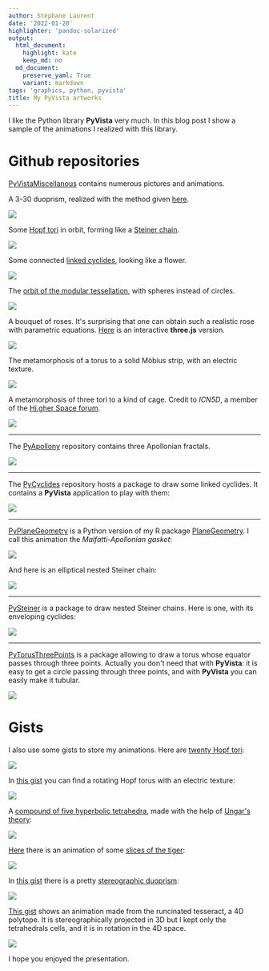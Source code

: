 ```yaml
---
author: Stéphane Laurent
date: '2022-01-20'
highlighter: 'pandoc-solarized'
output:
  html_document:
    highlight: kate
    keep_md: no
  md_document:
    preserve_yaml: True
    variant: markdown
tags: 'graphics, python, pyvista'
title: My PyVista artworks
---
```


I like the Python library **PyVista** very much. In this blog post I
show a sample of the animations I realized with this library.

Github repositories
===================

[PyVistaMiscellanous](https://github.com/stla/PyVistaMiscellanous)
contains numerous pictures and animations.

A 3-30 duoprism, realized with the method given
[here](https://laustep.github.io/stlahblog/posts/Duoprism.html).

![](https://github.com/stla/PyVistaMiscellanous/raw/main/Duoprism_3-30.gif)

Some [Hopf
tori](https://laustep.github.io/stlahblog/posts/HopfTorus2.html) in
orbit, forming like a [Steiner
chain](https://laustep.github.io/stlahblog/posts/SteinerChains.html).

![](https://github.com/stla/PyVistaMiscellanous/raw/main/HopfToriSteinerOrbit.gif)

Some connected [linked
cyclides](https://laustep.github.io/stlahblog/posts/linkedCyclidesParametric.html),
looking like a flower.

![](https://github.com/stla/PyVistaMiscellanous/raw/main/flower_cyclides.gif)

The [orbit of the modular
tessellation](https://laustep.github.io/stlahblog/posts/ModularTessellationOrbit.html),
with spheres instead of circles.

![](https://github.com/stla/PyVistaMiscellanous/raw/main/ModularTessellation.gif)

A bouquet of roses. It's surprising that one can obtain such a realistic
rose with parametric equations.
[Here](https://laustep.github.io/stlahblog/frames/threejs_RosesBouquet.html)
is an interactive **three.js** version.

![](https://github.com/stla/PyVistaMiscellanous/raw/main/TwentyRoses.gif)

The metamorphosis of a torus to a solid Möbius strip, with an electric
texture.

![](https://github.com/stla/PyVistaMiscellanous/raw/main/SolidMobiusStripElectric.gif)

A metamorphosis of three tori to a kind of cage. Credit to *ICN5D*, a
member of the [Hi.gher Space forum](http://hi.gher.space/forum/).

![](https://github.com/stla/PyVistaMiscellanous/raw/main/ICN5D_cage.gif)

------------------------------------------------------------------------

The [PyApollony](https://github.com/stla/PyApollony) repository contains
three Apollonian fractals.

![](https://github.com/stla/PyApollony/raw/main/examples/ApollonianFractal1.gif)

------------------------------------------------------------------------

The [PyCyclides](https://github.com/stla/PyCyclides) repository hosts a
package to draw some linked cyclides. It contains a **PyVista**
application to play with them:

![](https://github.com/stla/PyCyclides/raw/main/examples/example5.gif)

------------------------------------------------------------------------

[PyPlaneGeometry](https://github.com/stla/PyPlaneGeometry) is a Python
version of my R package
[PlaneGeometry](https://cran.r-project.org/web//packages/PlaneGeometry/vignettes/examples.html).
I call this animation the *Malfatti-Apollonian gasket*:

![](https://github.com/stla/PyPlaneGeometry/raw/main/planegeometry/examples/MalfattiApollonian.gif)

And here is an elliptical nested Steiner chain:

![](https://github.com/stla/PyPlaneGeometry/raw/main/planegeometry/examples/EllipticalNestedSteinerChains3D_3.gif)

------------------------------------------------------------------------

[PySteiner](https://github.com/stla/PySteiner) is a package to draw
nested Steiner chains. Here is one, with its enveloping cyclides:

![](https://github.com/stla/PySteiner/raw/main/examples/Steiner_3-3-5.gif)

------------------------------------------------------------------------

[PyTorusThreePoints](https://github.com/stla/PyTorusThreePoints) is a
package allowing to draw a torus whose equator passes through three
points. Actually you don't need that with **PyVista**: it is easy to get
a circle passing through three points, and with **PyVista** you can
easily make it tubular.

![](https://github.com/stla/PyTorusThreePoints/raw/main/examples/VillarceauCircles.gif)

Gists
=====

I also use some gists to store my animations. Here are [twenty Hopf
tori](https://gist.github.com/stla/7fc562f3eb1704491aff69132b7221dd):

![](https://gist.github.com/stla/7fc562f3eb1704491aff69132b7221dd/raw/a99b90810b40ff31767f0e7bdf2538e015aabad8/TwentyHopfTori.gif)

In [this
gist](https://gist.github.com/stla/189dbed406a023189e85a328603707c8) you
can find a rotating Hopf torus with an electric texture:

![](https://gist.github.com/stla/189dbed406a023189e85a328603707c8/raw/83a4d391e369ea6488e7a1b60e65a2c88d0a9de4/HopfTorusElectricOrbital.gif)

A [compound of five hyperbolic
tetrahedra](https://gist.github.com/stla/7a3178906d512b7ff4e4318e41828dd8),
made with the help of [Ungar's
theory](https://laustep.github.io/stlahblog/posts/hyperbolicPolyhedra.html):

![](https://gist.github.com/stla/7a3178906d512b7ff4e4318e41828dd8/raw/47a709984a822260f4afa0d09514fadf065d48bb/CompoundFiveHyperbolicTetrahedra.gif)

[Here](https://gist.github.com/stla/b23b18c9b936fa90c9147a27f1266c1d)
there is an animation of some [slices of the
tiger](https://laustep.github.io/stlahblog/posts/slicedHypersurface.html):

![](https://gist.github.com/stla/b23b18c9b936fa90c9147a27f1266c1d/raw/2aae46cfa5bf30f1fd79b83e10012dbba39dbaf1/slicedTiger.gif)

In [this
gist](https://gist.github.com/stla/f7f50025abbf6910f587fe176cc3fe00)
there is a pretty [stereographic
duoprism](https://laustep.github.io/stlahblog/posts/DuoprismStereo.html):

![](https://gist.github.com/stla/f7f50025abbf6910f587fe176cc3fe00/raw/102dd245b1e83ce877f0848e36c5a16f5b679d1e/StereoDuoprism_3-30.gif)

[This
gist](https://gist.github.com/stla/83925fce019921ec12440ad05fdcd213)
shows an animation made from the runcinated tesseract, a 4D polytope. It
is stereographically projected in 3D but I kept only the tetrahedrals
cells, and it is in rotation in the 4D space.

![](https://gist.github.com/stla/83925fce019921ec12440ad05fdcd213/raw/839458ffc08d4d07ff6c4775c405fa3683866738/RTT.gif)

I hope you enjoyed the presentation.
